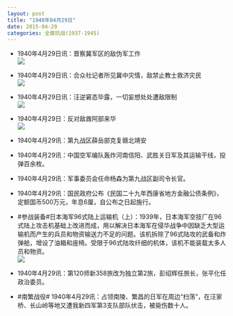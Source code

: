 ```yaml
---
layout: post
title: "1940年04月29日"
date: 2015-04-29
categories: 全面抗战(1937-1945)
---
```


<meta name="referrer" content="no-referrer" />

- 1940年4月29日讯：晋察冀军区的敌伪军工作 <br/><img src="https://ww2.sinaimg.cn/large/aca367d8jw1ermuxhma4qj20hr11fwow.jpg" />

- 1940年4月29日讯：合众社记者所见冀中灾情，敌禁止教士救济灾民 <br/><img src="https://ww4.sinaimg.cn/large/aca367d8jw1ermt7ts4xhj20hx0cajtb.jpg" />

- 1940年4月29日讯：汪逆窘态毕露，一切妄想处处遭敌限制 <br/><img src="https://ww1.sinaimg.cn/large/aca367d8jw1ermrh9wf6oj20dj0cfdh9.jpg" />

- 1940年4月29日：反对敌酋阿部来华 <br/><img src="https://ww4.sinaimg.cn/large/aca367d8jw1ermpqovf4wj211g0hkwkz.jpg" />

- 1940年4月29讯：第九战区薛岳部克复赣北靖安 

- 1940年4月29讯：中国空军编队轰炸河南信阳、武胜关日军及其运输干线，投弹百余枚。 

- 1940年4月29讯：军事委员会任命杨森为第九战区副司令长官。 

- 1940年4月29讯：国民政府公布《民国二十九年西康省地方金融公债条例》，定额国币500万元，年息6厘，自公布之日起施行。 

- #参战装备#日本海军96式陆上运输机（上）：1939年，日本海军空技厂在96式陆上攻击机基础上改进而成，用以解决日本海军在侵华战争中因缺乏大型运输机而产生的兵员和物资输送力不足的问题。该机拆除了96式陆攻的武备和炸弹舱，增设了油箱和座椅。受限于96式陆攻纤细的机体，该机不能装载太多人员和物资。 <br/><img src="https://ww2.sinaimg.cn/large/aca367d8jw1erm7j00erjj20gt05cq3g.jpg" />

- 1940年4月29讯：第120师新358旅改为独立第2旅，彭绍辉任旅长，张平化任政治委员。 

- #南繁战役# 1940年4月29讯：占领南陵、繁昌的日军在周边“扫荡”，在汪家桥、长山岭等地又遭我新四军第3支队部队伏击，被毙伤数十人。 

